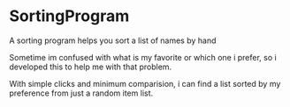# SortingProgram
A sorting program helps you sort a list of names by hand

Sometime im confused with what is my favorite or which one i prefer, so i developed this to help me with that problem.

With simple clicks and minimum comparision, i can find a list sorted by my preference from just a random item list.
